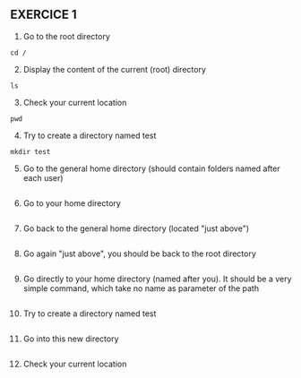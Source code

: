 ## EXERCICE 1

1. Go to the root directory
```
cd /
```
2. Display the content of the current (root) directory
```
ls
```
3. Check your current location
```
pwd
```
4. Try to create a directory named test
```
mkdir test
```
5. Go to the general home directory (should contain folders named after
each user)
```
```
6. Go to your home directory
```
```
7. Go back to the general home directory (located "just above")
```
```
8. Go again "just above", you should be back to the root directory
```
```
9. Go directly to your home directory (named after you). It should be a
very simple command, which take no name as parameter of the path
```
```
10. Try to create a directory named test
```
```
11. Go into this new directory
```
```
12. Check your current location
```
```
